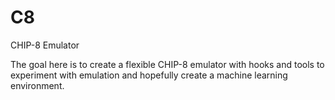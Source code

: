 # C8
 CHIP-8 Emulator

The goal here is to create a flexible CHIP-8 emulator with hooks and tools to experiment with emulation and hopefully create a machine learning environment.


